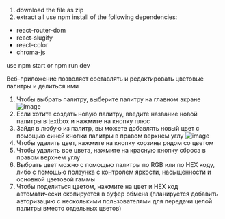1. download the file as zip
2. extract all
use npm install of the following dependencies:
* react-router-dom
* react-slugify
* react-color
* chroma-js

use npm start or npm run dev

Веб-приложение позволяет составлять и редактировать цветовые палитры и делиться ими
1. Чтобы выбрать палитру, выберите палитру на главном экране
![image](https://github.com/RedStarich/nfactorial2/assets/66207321/d481d8dc-58f2-496c-9857-28edf2b938a3)
2. Если хотите создать новую палитру, введите название новой палитры в textbox и нажмите на кнопку плюс
3. Зайдя в любую из палитр, вы можете добавлять новый цвет с помощью синей кнопки палитры в правом верхнем углу
![image](https://github.com/RedStarich/nfactorial2/assets/66207321/4d2798cc-b837-465e-be23-90c041a246ee)
4. Чтобы удалить цвет, нажмите на кнопку корзины рядом со цветом
5. Чтобы удалить все цвета, нажмите на красную кнопку сброса в правом верхнем углу
6. Выбрать цвет можно с помощью палитры по RGB или по HEX коду, либо с помощью ползунка с контролем яркости, насыщенности и основной цветовой гаммы
7. Чтобы поделиться цветом, нажмите на цвет и HEX код автоматически скопируется в буфер обмена (планируется добавить авторизацию с несколькими пользователями для передачи целой палитры вместо отдельных цветов)
